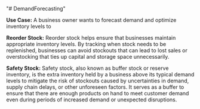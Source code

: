 "# DemandForecasting" 

**Use Case:** A business owner wants to forecast demand and optimize inventory levels to 

**Reorder Stock:** Reorder stock helps ensure that businesses maintain appropriate inventory levels. By tracking when stock needs to be replenished, businesses can avoid stockouts that can lead to lost sales or overstocking that ties up capital and storage space unnecessarily.

**Safety Stock:** Safety stock, also known as buffer stock or reserve inventory, is the extra inventory held by a business above its typical demand levels to mitigate the risk of stockouts caused by uncertainties in demand, supply chain delays, or other unforeseen factors. It serves as a buffer to ensure that there are enough products on hand to meet customer demand even during periods of increased demand or unexpected disruptions.
